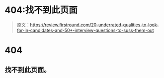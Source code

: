 # 404:找不到此页面

> 原文：<https://review.firstround.com/20-underrated-qualities-to-look-for-in-candidates-and-50+-interview-questions-to-suss-them-out>

# 404

## 找不到此页面。